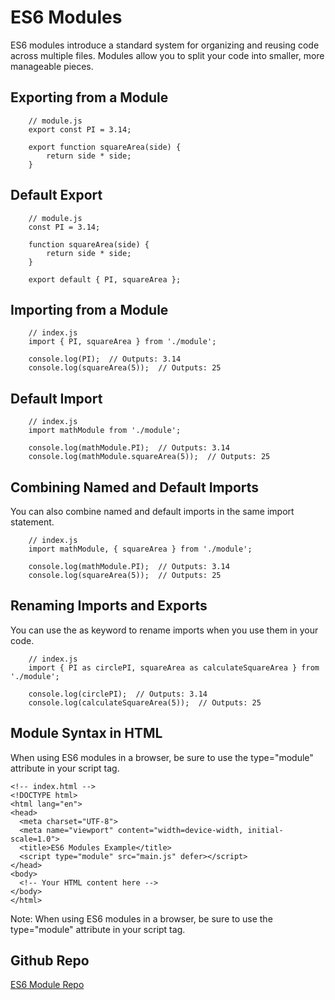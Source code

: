 # ES6 Modules

ES6 modules introduce a standard system for organizing and reusing code across multiple files. Modules allow you to split your code into smaller, more manageable pieces.

## Exporting from a Module

```
    // module.js
    export const PI = 3.14;

    export function squareArea(side) {
        return side * side;
    }
```

## Default Export

```
    // module.js
    const PI = 3.14;

    function squareArea(side) {
        return side * side;
    }

    export default { PI, squareArea };
```

## Importing from a Module

```
    // index.js
    import { PI, squareArea } from './module';

    console.log(PI);  // Outputs: 3.14
    console.log(squareArea(5));  // Outputs: 25
```

## Default Import

```
    // index.js
    import mathModule from './module';

    console.log(mathModule.PI);  // Outputs: 3.14
    console.log(mathModule.squareArea(5));  // Outputs: 25
```

## Combining Named and Default Imports

You can also combine named and default imports in the same import statement.

```
    // index.js
    import mathModule, { squareArea } from './module';

    console.log(mathModule.PI);  // Outputs: 3.14
    console.log(squareArea(5));  // Outputs: 25
```

## Renaming Imports and Exports

You can use the as keyword to rename imports when you use them in your code.

```
    // index.js
    import { PI as circlePI, squareArea as calculateSquareArea } from './module';

    console.log(circlePI);  // Outputs: 3.14
    console.log(calculateSquareArea(5));  // Outputs: 25
```

## Module Syntax in HTML

When using ES6 modules in a browser, be sure to use the type="module" attribute in your script tag.

```
<!-- index.html -->
<!DOCTYPE html>
<html lang="en">
<head>
  <meta charset="UTF-8">
  <meta name="viewport" content="width=device-width, initial-scale=1.0">
  <title>ES6 Modules Example</title>
  <script type="module" src="main.js" defer></script>
</head>
<body>
  <!-- Your HTML content here -->
</body>
</html>
```

Note: When using ES6 modules in a browser, be sure to use the type="module" attribute in your script tag.

## Github Repo

<a href="">ES6 Module Repo</a>
